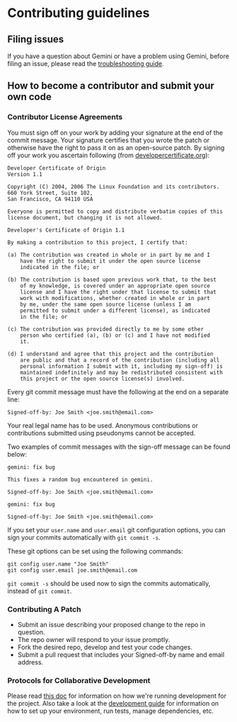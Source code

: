 # Contributing guidelines

## Filing issues

If you have a question about Gemini or have a problem using Gemini, before filing an issue, please read the [troubleshooting guide](docs/troubleshooting.md).

## How to become a contributor and submit your own code

### Contributor License Agreements

You must sign off on your work by adding your signature at the end of the commit message. Your signature certifies that you wrote the patch or
otherwise have the right to pass it on as an open-source patch. By signing off your work you ascertain following (from [developercertificate.org](http://developercertificate.org/)):

```
Developer Certificate of Origin
Version 1.1

Copyright (C) 2004, 2006 The Linux Foundation and its contributors.
660 York Street, Suite 102,
San Francisco, CA 94110 USA

Everyone is permitted to copy and distribute verbatim copies of this
license document, but changing it is not allowed.

Developer's Certificate of Origin 1.1

By making a contribution to this project, I certify that:

(a) The contribution was created in whole or in part by me and I
    have the right to submit it under the open source license
    indicated in the file; or

(b) The contribution is based upon previous work that, to the best
    of my knowledge, is covered under an appropriate open source
    license and I have the right under that license to submit that
    work with modifications, whether created in whole or in part
    by me, under the same open source license (unless I am
    permitted to submit under a different license), as indicated
    in the file; or

(c) The contribution was provided directly to me by some other
    person who certified (a), (b) or (c) and I have not modified
    it.

(d) I understand and agree that this project and the contribution
    are public and that a record of the contribution (including all
    personal information I submit with it, including my sign-off) is
    maintained indefinitely and may be redistributed consistent with
    this project or the open source license(s) involved.
```

Every git commit message must have the following at the end on a separate line:

    Signed-off-by: Joe Smith <joe.smith@email.com>

Your real legal name has to be used. Anonymous contributions or contributions
submitted using pseudonyms cannot be accepted.

Two examples of commit messages with the sign-off message can be found below:
```
gemini: fix bug

This fixes a random bug encountered in gemini.

Signed-off-by: Joe Smith <joe.smith@email.com>
```
```
gemini: fix bug

Signed-off-by: Joe Smith <joe.smith@email.com>
```

If you set your `user.name` and `user.email` git configuration options, you can
sign your commits automatically with `git commit -s`.

These git options can be set using the following commands:
```
git config user.name "Joe Smith"
git config user.email joe.smith@email.com
```

`git commit -s` should be used now to sign the commits automatically, instead of
`git commit`.

### Contributing A Patch

* Submit an issue describing your proposed change to the repo in question.
* The repo owner will respond to your issue promptly.
* Fork the desired repo, develop and test your code changes.
* Submit a pull request that includes your Signed-off-by name and email address.

### Protocols for Collaborative Development

Please read [this doc](docs/dev/collab.md) for information on how we're running development for the project.
Also take a look at the [development guide](docs/dev/development.md) for information on how to set up your environment, run tests, manage dependencies, etc.
